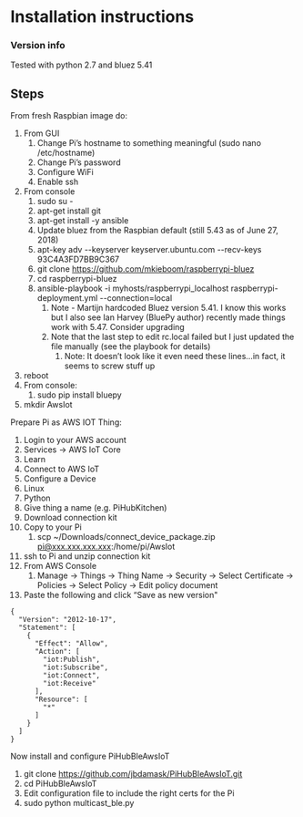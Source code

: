 # Installation instructions

### Version info
Tested with python 2.7 and bluez 5.41

## Steps
From fresh Raspbian image do:
1. From GUI
    1. Change Pi’s hostname to something meaningful (sudo nano /etc/hostname)
    2. Change Pi’s password
    3. Configure WiFi
    4. Enable ssh
2. From console
    1. sudo su -
    2. apt-get install git
    3. apt-get install -y ansible
    4. Update bluez from the Raspbian default (still 5.43 as of June 27, 2018)
    5. apt-key adv --keyserver keyserver.ubuntu.com --recv-keys 93C4A3FD7BB9C367
    6. git clone https://github.com/mkieboom/raspberrypi-bluez
    7. cd raspberrypi-bluez
    8. ansible-playbook -i myhosts/raspberrypi_localhost raspberrypi-deployment.yml --connection=local
        1. Note - Martijn hardcoded Bluez version 5.41. I know this works but I also see Ian Harvey (BluePy author) recently made things work with 5.47. Consider upgrading
        2. Note that the last step to edit rc.local failed but I just updated the file manually (see the playbook for details)
            1. Note: It doesn’t look like it even need these lines…in fact, it seems to screw stuff up
3. reboot
4. From console:
    1. sudo pip install bluepy
5. mkdir AwsIot

Prepare Pi as AWS IOT Thing:
1. Login to your AWS account
2. Services -> AWS IoT Core
3. Learn
4. Connect to AWS IoT
5. Configure a Device
6. Linux
7. Python
8. Give thing a name (e.g. PiHubKitchen)
9. Download connection kit
10. Copy to your Pi
    1. scp ~/Downloads/connect_device_package.zip pi@xxx.xxx.xxx.xxx:/home/pi/AwsIot
11. ssh to Pi and unzip connection kit
12. From AWS Console
    1. Manage -> Things -> Thing Name -> Security -> Select Certificate -> Policies -> Select Policy -> Edit policy document
13. Paste the following and click “Save as new version"
```
{
  "Version": "2012-10-17",
  "Statement": [
    {
      "Effect": "Allow",
      "Action": [
        "iot:Publish",
        "iot:Subscribe",
        "iot:Connect",
        "iot:Receive"
      ],
      "Resource": [
        "*"
      ]
    }
  ]
}
```
Now install and configure PiHubBleAwsIoT
1. git clone https://github.com/jbdamask/PiHubBleAwsIoT.git
2. cd PiHubBleAwsIoT
3. Edit configuration file to include the right certs for the Pi
4. sudo python multicast_ble.py
